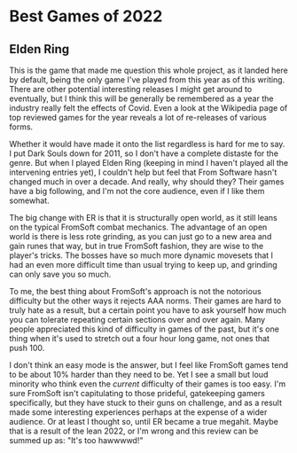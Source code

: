 # Best Games of 2022

## Elden Ring

This is the game that made me question this whole project, as it landed here by default, being the only game I've played from this year as of this writing. There are other potential interesting releases I might get around to eventually, but I think this will be generally be remembered as a year the industry really felt the effects of Covid. Even a look at the Wikipedia page of top reviewed games for the year reveals a lot of re-releases of various forms.

Whether it would have made it onto the list regardless is hard for me to say. I put Dark Souls down for 2011, so I don't have a complete distaste for the genre. But when I played Elden Ring (keeping in mind I haven't played all the intervening entries yet), I couldn't help but feel that From Software hasn't changed much in over a decade. And really, why should they? Their games have a big following, and I'm not the core audience, even if I like them somewhat.

The big change with ER is that it is structurally open world, as it still leans on the typical FromSoft combat mechanics. The advantage of an open world is there is less rote grinding, as you can just go to a new area and gain runes that way, but in true FromSoft fashion, they are wise to the player's tricks. The bosses have so much more dynamic movesets that I had an even more difficult time than usual trying to keep up, and grinding can only save you so much.

To me, the best thing about FromSoft's approach is not the notorious difficulty but the other ways it rejects AAA norms. Their games are hard to truly hate as a result, but a certain point you have to ask yourself how much you can tolerate repeating certain sections over and over again. Many people appreciated this kind of difficulty in games of the past, but it's one thing when it's used to stretch out a four hour long game, not ones that push 100.

I don't think an easy mode is the answer, but I feel like FromSoft games tend to be about 10% harder than they need to be. Yet I see a small but loud minority who think even the _current_ difficulty of their games is too easy. I'm sure FromSoft isn't capitulating to those prideful, gatekeeping gamers specifically, but they have stuck to their guns on challenge, and as a result made some interesting experiences perhaps at the expense of a wider audience. Or at least I thought so, until ER became a true megahit. Maybe that is a result of the lean 2022, or I'm wrong and this review can be summed up as: "It's too hawwwwd!"